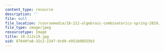 ```yaml
---
content_type: resource
description: ''
file: null
file_location: /coursemedia/18-212-algebraic-combinatorics-spring-2019/87640fa832c222479c69e9518d0555b3_18-212s19.jpg
file_type: image/jpeg
resourcetype: Image
title: 18-212s19.jpg
uid: 87640fa8-32c2-2247-9c69-e9518d0555b3
---
```

